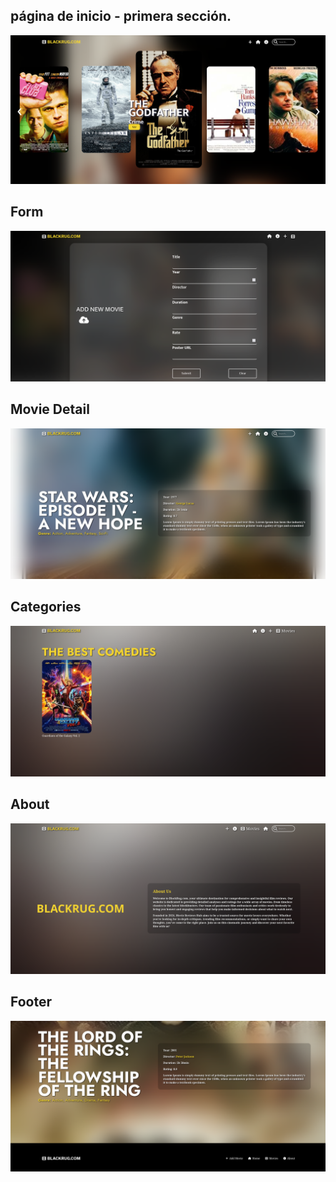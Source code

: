 
<h2>página de inicio - primera sección.</h2>

![Pagina principal](./front/public/inicio.png)

<h2>Form</h2>

![form](./front/public/form.png)

<h2>Movie Detail</h2>

![form](./front/public/detail.png)

<h2>Categories</h2>

![form](./front/public/categories.png)

<h2>About</h2>

![form](./front/public/about.png)

<h2>Footer</h2>

![form](./front/public/footer.png)
